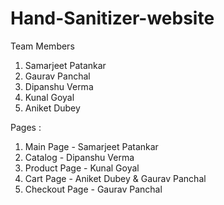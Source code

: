 # Hand-Sanitizer-website

Team Members 

1. Samarjeet Patankar
2. Gaurav Panchal
3. Dipanshu Verma
4. Kunal Goyal
5. Aniket Dubey

Pages :
1. Main Page - Samarjeet Patankar
2. Catalog - Dipanshu Verma
3. Product Page - Kunal Goyal
4. Cart Page - Aniket Dubey & Gaurav Panchal
5. Checkout Page - Gaurav Panchal